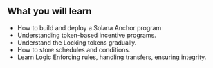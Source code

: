 ## What you will learn

- How to build and deploy a Solana Anchor program
- Understanding token-based incentive programs.
- Understand the Locking  tokens gradually.
- How to store  schedules and conditions.
- Learn Logic Enforcing rules, handling transfers, ensuring integrity.
